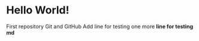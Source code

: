 # Hello World!
 First repository Git and GitHub
Add line for testing
one more **line for testing md**
